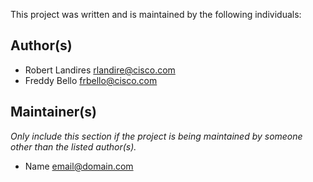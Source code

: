 This project was written and is maintained by the following individuals:

## Author(s)

* Robert Landires <rlandire@cisco.com>
* Freddy Bello <frbello@cisco.com>


## Maintainer(s)

_Only include this section if the project is being maintained by someone other than the listed author(s)._

* Name <email@domain.com>
